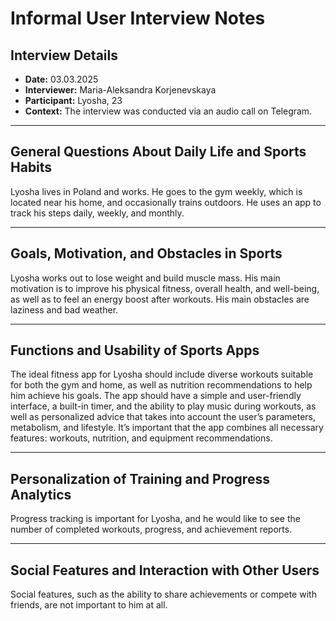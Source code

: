 # Informal User Interview Notes 

## Interview Details 
- **Date:** 03.03.2025
- **Interviewer:** Maria-Aleksandra Korjenevskaya 
- **Participant:** Lyosha, 23
- **Context:** The interview was conducted via an audio call on Telegram.
- --- 
## General Questions About Daily Life and Sports Habits

Lyosha lives in Poland and works. He goes to the gym weekly, which is located near his home, and occasionally trains outdoors. He uses an app to track his steps daily, weekly, and monthly.

---- 
## Goals, Motivation, and Obstacles in Sports

Lyosha works out to lose weight and build muscle mass. His main motivation is to improve his physical fitness, overall health, and well-being, as well as to feel an energy boost after workouts. His main obstacles are laziness and bad weather.

--- 
## Functions and Usability of Sports Apps

The ideal fitness app for Lyosha should include diverse workouts suitable for both the gym and home, as well as nutrition recommendations to help him achieve his goals. The app should have a simple and user-friendly interface, a built-in timer, and the ability to play music during workouts, as well as personalized advice that takes into account the user’s parameters, metabolism, and lifestyle. It’s important that the app combines all necessary features: workouts, nutrition, and equipment recommendations.

--- 
## Personalization of Training and Progress Analytics

Progress tracking is important for Lyosha, and he would like to see the number of completed workouts, progress, and achievement reports.

--- 
## Social Features and Interaction with Other Users

Social features, such as the ability to share achievements or compete with friends, are not important to him at all.



